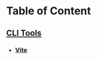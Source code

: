 # Table of Content

## [CLI Tools](https://github.com/Akshayparihar07/learn_with_me/tree/main/react/CLI%20_Tools)
- ### [Vite](https://github.com/Akshayparihar07/learn_with_me/tree/main/react/CLI%20_Tools/Vite)
